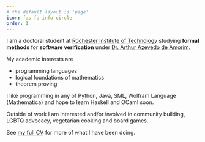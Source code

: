 ```yaml
---
# the default layout is 'page'
icon: fas fa-info-circle
order: 1
---
```


I am a doctoral student at [Rochester Institute of Technology](https://www.rit.edu/computing/department-computer-science) studying **formal methods** for **software verification** under [Dr. Arthur Azevedo de Amorim](https://arthuraa.net/).

My academic interests are
- programming languages
- logical foundations of mathematics
- theorem proving

I like programming in any of Python, Java, SML, Wolfram Language (Mathematica) and hope to learn Haskell and OCaml soon.

Outside of work I am interested and/or involved in community building, LGBTQ advocacy, vegetarian cooking and board games.

See [my full CV](/cv/) for more of what I have been doing.